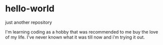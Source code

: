 # hello-world
just another repository



I'm learning coding as a hobby that was recommended to me buy the love of my life.
I've never known what it was till now and i'm trying it out.
